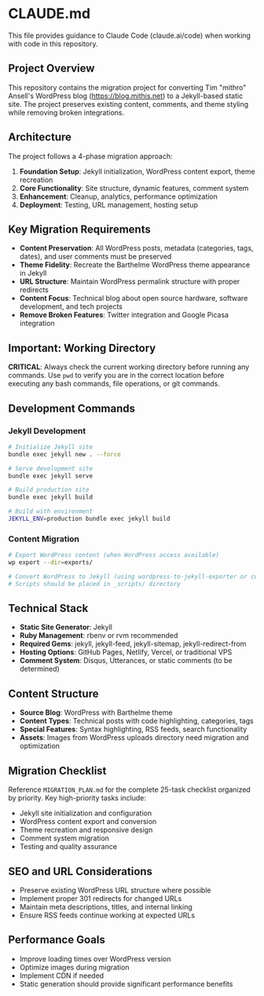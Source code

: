 # CLAUDE.md

This file provides guidance to Claude Code (claude.ai/code) when working with code in this repository.

## Project Overview

This repository contains the migration project for converting Tim "mithro" Ansell's WordPress blog (https://blog.mithis.net) to a Jekyll-based static site. The project preserves existing content, comments, and theme styling while removing broken integrations.

## Architecture

The project follows a 4-phase migration approach:

1. **Foundation Setup**: Jekyll initialization, WordPress content export, theme recreation
2. **Core Functionality**: Site structure, dynamic features, comment system
3. **Enhancement**: Cleanup, analytics, performance optimization  
4. **Deployment**: Testing, URL management, hosting setup

## Key Migration Requirements

- **Content Preservation**: All WordPress posts, metadata (categories, tags, dates), and user comments must be preserved
- **Theme Fidelity**: Recreate the Barthelme WordPress theme appearance in Jekyll
- **URL Structure**: Maintain WordPress permalink structure with proper redirects
- **Content Focus**: Technical blog about open source hardware, software development, and tech projects
- **Remove Broken Features**: Twitter integration and Google Picasa integration

## Important: Working Directory

**CRITICAL**: Always check the current working directory before running any commands. Use `pwd` to verify you are in the correct location before executing any bash commands, file operations, or git commands.

## Development Commands

### Jekyll Development
```bash
# Initialize Jekyll site
bundle exec jekyll new . --force

# Serve development site
bundle exec jekyll serve

# Build production site
bundle exec jekyll build

# Build with environment
JEKYLL_ENV=production bundle exec jekyll build
```

### Content Migration
```bash
# Export WordPress content (when WordPress access available)
wp export --dir=exports/

# Convert WordPress to Jekyll (using wordpress-to-jekyll-exporter or custom scripts)
# Scripts should be placed in _scripts/ directory
```

## Technical Stack

- **Static Site Generator**: Jekyll
- **Ruby Management**: rbenv or rvm recommended
- **Required Gems**: jekyll, jekyll-feed, jekyll-sitemap, jekyll-redirect-from
- **Hosting Options**: GitHub Pages, Netlify, Vercel, or traditional VPS
- **Comment System**: Disqus, Utterances, or static comments (to be determined)

## Content Structure

- **Source Blog**: WordPress with Barthelme theme
- **Content Types**: Technical posts with code highlighting, categories, tags
- **Special Features**: Syntax highlighting, RSS feeds, search functionality
- **Assets**: Images from WordPress uploads directory need migration and optimization

## Migration Checklist

Reference `MIGRATION_PLAN.md` for the complete 25-task checklist organized by priority. Key high-priority tasks include:
- Jekyll site initialization and configuration
- WordPress content export and conversion
- Theme recreation and responsive design
- Comment system migration
- Testing and quality assurance

## SEO and URL Considerations

- Preserve existing WordPress URL structure where possible
- Implement proper 301 redirects for changed URLs  
- Maintain meta descriptions, titles, and internal linking
- Ensure RSS feeds continue working at expected URLs

## Performance Goals

- Improve loading times over WordPress version
- Optimize images during migration
- Implement CDN if needed
- Static generation should provide significant performance benefits